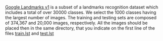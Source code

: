 [Google Landmarks v1](https://www.kaggle.com/datasets/google/google-landmarks-dataset) is a subset of a landmarks recognition dataset which includes a total of over 30000 classes. We select the 1000 classes having the largest number of images. The training and testing sets are composed of 374,367 and 20,000 images, respectively. All the images should be placed then in the same directory, that you indicate on the first line of the files [train.lst](https://github.com/GregoirePetit/imagelistsCIL/blob/main/google_landmarks/train.lst#L1) and [test.lst](https://github.com/GregoirePetit/imagelistsCIL/blob/main/google_landmarks/test.lst)